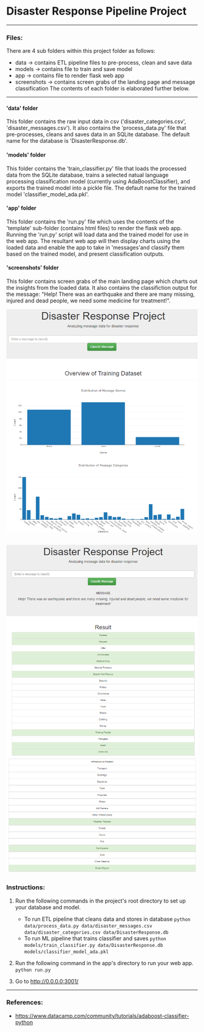 # Disaster Response Pipeline Project
-----
### Files:
There are 4 sub folders within this project folder as follows:
- data -> contains ETL pipeline files to pre-process, clean and save data
- models -> contains file to train and save model
- app -> contains file to render flask web app
- screenshots -> contains screen grabs of the landing page and message classification
The contents of each folder is elaborated further below.
---
#### 'data' folder
This folder contains the raw input data in csv ('disaster_categories.csv', 'disaster_messages.csv'). 
It also contains the 'process_data.py' file that pre-processes, cleans and saves data in an SQLite database. The default name for the database is 'DisasterResponse.db'.

#### 'models' folder
This folder contains the 'train_classifier.py' file that loads the processed data from the SQLite database, trains a selected natual language processing classification model (currently using AdaBoostClassifier), and exports the trained model into a pickle file. The default name for the trained model 'classifier_model_ada.pkl'.

#### 'app' folder
This folder contains the 'run.py' file which uses the contents of the 'template' sub-folder (contains html files) to render the flask web app. Running the 'run.py' script will load data and the trained model for use in the web app. The resultant web app will then display charts using the loaded data and enable the app to take in 'messages'and classify them based on the trained model, and present classification outputs. 

#### 'screenshots' folder
This folder contains screen grabs of the main landing page which charts out the insights from the loaded data. It also contains the classifiction output for the message: "Help! There was an earthquake and there are many missing, injured and dead people, we need some medicine for treatment!".

![alt text](https://github.com/MikeBong/udacity_datascience_nd/blob/master/project_disaster_response_pipeline/screenshots/01_into_main_landing_page.png)

![alt text](https://github.com/MikeBong/udacity_datascience_nd/blob/master/project_disaster_response_pipeline/screenshots/02_1_message_classification_pt01.png)
![alt text](https://github.com/MikeBong/udacity_datascience_nd/blob/master/project_disaster_response_pipeline/screenshots/02_2_message_classification_pt02.png)
-----
### Instructions:
1. Run the following commands in the project's root directory to set up your database and model.

    - To run ETL pipeline that cleans data and stores in database
        `python data/process_data.py data/disaster_messages.csv data/disaster_categories.csv data/DisasterResponse.db`
    - To run ML pipeline that trains classifier and saves
        `python models/train_classifier.py data/DisasterResponse.db models/classifier_model_ada.pkl`

2. Run the following command in the app's directory to run your web app.
    `python run.py`

3. Go to http://0.0.0.0:3001/

-----
### References:
- https://www.datacamp.com/community/tutorials/adaboost-classifier-python
